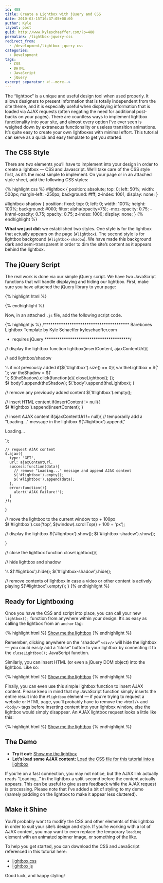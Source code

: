 ```yaml
---
id: 488
title: Create a Lightbox with jQuery and CSS
date: 2010-03-15T16:37:05+00:00
author: Kyle
layout: post
guid: http://www.kyleschaeffer.com/?p=488
permalink: /lightbox-jquery-css
redirect_from:
  - /development/lightbox-jquery-css
categories:
  - Development
tags:
  - CSS
  - DHTML
  - JavaScript
  - jQuery
excerpt_separator: <!--more-->
---
```

The “lightbox” is a unique and useful design tool when used properly. It allows designers to present information that is totally independent from the site theme, and it is especially useful when displaying information that is loaded via AJAX requests (often negating the need for additional post-backs on your pages). There are countless ways to implement lightbox functionality into your site, and almost every option I’ve ever seen is weighed down by extraneous functionality or useless transition animations. It’s quite easy to create your own lightboxes with minimal effort. This tutorial can serve as a quick and easy template to get you started.<!--more-->

## The CSS Style

There are _two_ elements you’ll have to implement into your design in order to create a lightbox — CSS and Javascript. We’ll take care of the CSS style first, as it’s the most simple to implement. On your page or in an attached style sheet, add the following CSS styles:

{% highlight css %}
#lightbox {
  position: absolute;
  top: 0;
  left: 50%;
  width: 500px;
  margin-left: -250px;
  background: #fff;
  z-index: 1001;
  display: none;
}

#lightbox-shadow {
  position: fixed;
  top: 0;
  left: 0;
  width: 100%;
  height: 100%;
  background: #000;
  filter: alpha(opacity=75);
  -moz-opacity: 0.75;
  -khtml-opacity: 0.75;
  opacity: 0.75;
  z-index: 1000;
  display: none;
}
{% endhighlight %}

**What we just did:** we established two styles. One style is for the lightbox that actually appears on the page (`#lightbox`). The second style is for lightbox background (`#lightbox-shadow`). We have made this background dark and semi-transparent in order to dim the site’s content as it appears behind the lightbox.

## The jQuery Script

The real work is done via our simple jQuery script. We have two JavaScript functions that will handle displaying and hiding our lightbox. First, make sure you have attached the jQuery library to your page:

{% highlight html %}
<script type="text/javascript" src="https://ajax.googleapis.com/ajax/libs/jquery/1.4.2/jquery.min.js"></script>
{% endhighlight %}

Now, in an attached `.js` file, add the following script code.

{% highlight js %}
/****************************************
  Barebones Lightbox Template
  by Kyle Schaeffer
  kyleschaeffer.com
  * requires jQuery
****************************************/

// display the lightbox
function lightbox(insertContent, ajaxContentUrl){

  // add lightbox/shadow <div/>'s if not previously added
  if($('#lightbox').size() == 0){
    var theLightbox = $('<div id="lightbox"/>');
    var theShadow = $('<div id="lightbox-shadow"/>');
    $(theShadow).click(function(e){
      closeLightbox();
    });
    $('body').append(theShadow);
    $('body').append(theLightbox);
  }

  // remove any previously added content
  $('#lightbox').empty();

  // insert HTML content
  if(insertContent != null){
    $('#lightbox').append(insertContent);
  }

  // insert AJAX content
  if(ajaxContentUrl != null){
    // temporarily add a "Loading..." message in the lightbox
    $('#lightbox').append('<p class="loading">Loading...</p>');

    // request AJAX content
    $.ajax({
      type: 'GET',
      url: ajaxContentUrl,
      success:function(data){
        // remove "Loading..." message and append AJAX content
        $('#lightbox').empty();
        $('#lightbox').append(data);
      },
      error:function(){
        alert('AJAX Failure!');
      }
    });
  }

  // move the lightbox to the current window top + 100px
  $('#lightbox').css('top', $(window).scrollTop() + 100 + 'px');

  // display the lightbox
  $('#lightbox').show();
  $('#lightbox-shadow').show();

}

// close the lightbox
function closeLightbox(){

  // hide lightbox and shadow <div/>'s
  $('#lightbox').hide();
  $('#lightbox-shadow').hide();

  // remove contents of lightbox in case a video or other content is actively playing
  $('#lightbox').empty();
}
{% endhighlight %}

## Ready for Lightboxing

Once you have the CSS and script into place, you can call your new `lightbox();` function from anywhere within your design. It’s as easy as calling the lightbox from an `anchor` tag:

{% highlight html %}
<a href="javascript:lightbox('Hello!');">Show me the lightbox</a>
{% endhighlight %}

Remember, clicking anywhere on the “shadow” `<div/>` will hide the lightbox — you could easily add a “close” button to your lightbox by connecting it to the `closeLightbox();` JavaScript function.

Similarly, you can insert HTML (or even a jQuery DOM object) into the lightbox. Like so:

{% highlight html %}
<a href="javascript:lightbox('<p><strong>Rich</strong> content works too!</p>');">Show me the lightbox</a>
{% endhighlight %}

Finally, you can even use this simple lightbox function to insert AJAX content. Please keep in mind that my JavaScript function simply inserts the entire result into the `#lightbox` element — if you’re trying to request a website or HTML page, you’ll probably have to remove the `<html/>` and `<body/>` tags before inserting content into your lightbox window, else the lightbox would simply disappear. An AJAX lightbox request looks a little like this:

{% highlight html %}
<a href="javascript:lightbox(null, 'https://foo.com/readme.txt');">Show me the lightbox</a>
{% endhighlight %}

## The Demo

  * **Try it out:** <a href="javascript:lightbox('Hello, lightbox.');">Show me the lightbox</a>
  * **Let’s load some AJAX content:** <a href="javascript:lightbox(null, '/assets/css/lightbox.css');">Load the CSS file for this tutorial into a lightbox</a>

If you’re on a fast connection, you may not notice, but the AJAX link actually reads “Loading&hellip;” in the lightbox a split-second before the content actually appears. This can be useful to give users feedback while the AJAX request is processing. Please note that I’ve added a bit of styling to my demo (namely padding on the lightbox to make it appear less cluttered).

## Make it Shine

You’ll probably want to modify the CSS and other elements of this lightbox in order to suit your site’s design and style. If you’re working with a lot of AJAX content, you may want to even replace the temporary `loading` element with an animated spinner image, or something of the like.

To help you get started, you can download the CSS and JavaScript referenced in this tutorial here:

  * [lightbox.css](/assets/css/lightbox.css)
  * [lightbox.js](/assets/js/lightbox.js)

Good luck, and happy styling!

<script type='text/javascript' src='//ajax.googleapis.com/ajax/libs/jquery/1.10.2/jquery.min.js?ver=1.10.2'></script>
<script src="/assets/js/lightbox.js" type="text/javascript"></script>
<link rel="stylesheet" href="/assets/css/lightbox.css" />
